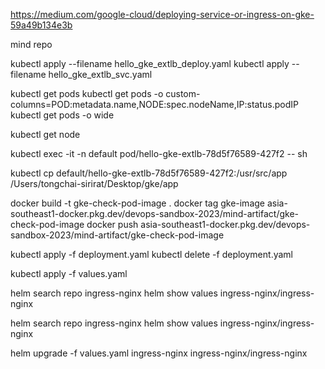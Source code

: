 https://medium.com/google-cloud/deploying-service-or-ingress-on-gke-59a49b134e3b

mind repo


kubectl apply --filename hello_gke_extlb_deploy.yaml
kubectl apply --filename hello_gke_extlb_svc.yaml

kubectl get pods
kubectl get pods -o custom-columns=POD:metadata.name,NODE:spec.nodeName,IP:status.podIP
kubectl get pods -o wide

kubectl get node



kubectl exec -it -n default pod/hello-gke-extlb-78d5f76589-427f2 -- sh

kubectl cp default/hello-gke-extlb-78d5f76589-427f2:/usr/src/app /Users/tongchai-sirirat/Desktop/gke/app

docker build -t gke-check-pod-image . 
docker tag gke-image asia-southeast1-docker.pkg.dev/devops-sandbox-2023/mind-artifact/gke-check-pod-image
docker push  asia-southeast1-docker.pkg.dev/devops-sandbox-2023/mind-artifact/gke-check-pod-image 



kubectl apply -f deployment.yaml
kubectl delete -f deployment.yaml


kubectl apply -f values.yaml


helm search repo ingress-nginx
helm show values ingress-nginx/ingress-nginx

helm search repo ingress-nginx
helm show values ingress-nginx/ingress-nginx

helm upgrade -f values.yaml ingress-nginx ingress-nginx/ingress-nginx